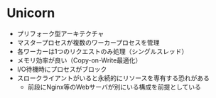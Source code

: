 # Unicorn

* プリフォーク型アーキテクチャ
* マスタープロセスが複数のワーカープロセスを管理
* 各ワーカーは1つのリクエストのみ処理（シングルスレッド）
* メモリ効率が良い（Copy-on-Write最適化）
* I/O待機時にプロセスがブロック
* スロークライアントがいると永続的にリソースを専有する恐れがある
    * 前段にNginx等のWebサーバが別にいる構成を前提としている
